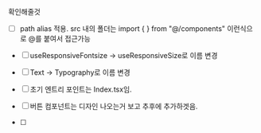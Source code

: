 확인해줄것

- [ ] path alias 적용. src 내의 폴더는 import { } from "@/components" 이런식으로 @를 붙여서 접근가능

* [ ] useResponsiveFontsize -> useResponsiveSize로 이름 변경

* [ ] Text -> Typography로 이름 변경

* [ ] 초기 엔트리 포인트는 Index.tsx임.

* [ ] 버튼 컴포넌트는 디자인 나오는거 보고 추후에 추가하겟음.

* [ ]
